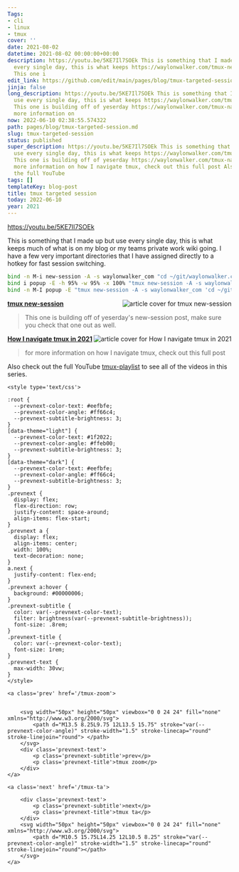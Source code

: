 ```yaml
---
Tags:
- cli
- linux
- tmux
cover: ''
date: 2021-08-02
datetime: 2021-08-02 00:00:00+00:00
description: https://youtu.be/5KE7Il7SOEk This is something that I made up but use
  every single day, this is what keeps https://waylonwalker.com/tmux-new-session/
  This one i
edit_link: https://github.com/edit/main/pages/blog/tmux-targeted-session.md
jinja: false
long_description: https://youtu.be/5KE7Il7SOEk This is something that I made up but
  use every single day, this is what keeps https://waylonwalker.com/tmux-new-session/
  This one is building off of yeserday https://waylonwalker.com/tmux-nav-2021/ for
  more information on
now: 2022-06-10 02:38:55.574322
path: pages/blog/tmux-targeted-session.md
slug: tmux-targeted-session
status: published
super_description: https://youtu.be/5KE7Il7SOEk This is something that I made up but
  use every single day, this is what keeps https://waylonwalker.com/tmux-new-session/
  This one is building off of yeserday https://waylonwalker.com/tmux-nav-2021/ for
  more information on how I navigate tmux, check out this full post Also check out
  the full YouTube
tags: []
templateKey: blog-post
title: tmux targeted session
today: 2022-06-10
year: 2021
---
```


https://youtu.be/5KE7Il7SOEk

This is something that I made up but use every single day, this is what keeps
much of what is on my blog or my teams private work wiki going.  I have a few
very important directories that I have assigned directly to a hotkey for fast
session switching.

``` bash
bind -n M-i new-session -A -s waylonwalker_com "cd ~/git/waylonwalker.com/ && nvim"
bind i popup -E -h 95% -w 95% -x 100% "tmux new-session -A -s waylonwalker_com 'cd ~/git/waylonwalker.com/ && nvim'"
bind -n M-I popup -E "tmux new-session -A -s waylonwalker_com 'cd ~/git/waylonwalker.com/ && nvim'"
```


  <div class="onelinelink-wrapper">
      <a class="onelinelink" href="https://waylonwalker.com/tmux-new-session/">
          <img style="float: right;" align='right' src="https://images.waylonwalker.com/tmux-new-session-og_250x140.png" alt="article cover for 
 tmux new-session
"/>
          <p><strong>
 tmux new-session
</strong></p>
      </a>
  </div>


> This one is building off of yeserday's new-session post, make sure you check that one out as well.


  <div class="onelinelink-wrapper">
      <a class="onelinelink" href="https://waylonwalker.com/tmux-nav-2021/">
          <img style="float: right;" align='right' src="https://images.waylonwalker.com/tmux-nav-2021-og_250x140.png" alt="article cover for 
 How I navigate tmux in 2021
"/>
          <p><strong>
 How I navigate tmux in 2021
</strong></p>
      </a>
  </div>


> for more information on how I navigate tmux, check out this full post


Also check out the full YouTube
[tmux-playlist](https://www.youtube.com/playlist?list=PLTRNG6WIHETB4reAxbWza3CZeP9KL6Bkr)
to see all of the videos in this series.
<div class='prevnext'>

    <style type='text/css'>

    :root {
      --prevnext-color-text: #eefbfe;
      --prevnext-color-angle: #ff66c4;
      --prevnext-subtitle-brightness: 3;
    }
    [data-theme="light"] {
      --prevnext-color-text: #1f2022;
      --prevnext-color-angle: #ffeb00;
      --prevnext-subtitle-brightness: 3;
    }
    [data-theme="dark"] {
      --prevnext-color-text: #eefbfe;
      --prevnext-color-angle: #ff66c4;
      --prevnext-subtitle-brightness: 3;
    }
    .prevnext {
      display: flex;
      flex-direction: row;
      justify-content: space-around;
      align-items: flex-start;
    }
    .prevnext a {
      display: flex;
      align-items: center;
      width: 100%;
      text-decoration: none;
    }
    a.next {
      justify-content: flex-end;
    }
    .prevnext a:hover {
      background: #00000006;
    }
    .prevnext-subtitle {
      color: var(--prevnext-color-text);
      filter: brightness(var(--prevnext-subtitle-brightness));
      font-size: .8rem;
    }
    .prevnext-title {
      color: var(--prevnext-color-text);
      font-size: 1rem;
    }
    .prevnext-text {
      max-width: 30vw;
    }
    </style>
    
    <a class='prev' href='/tmux-zoom'>
    

        <svg width="50px" height="50px" viewbox="0 0 24 24" fill="none" xmlns="http://www.w3.org/2000/svg">
            <path d="M13.5 8.25L9.75 12L13.5 15.75" stroke="var(--prevnext-color-angle)" stroke-width="1.5" stroke-linecap="round" stroke-linejoin="round"> </path>
        </svg>
        <div class='prevnext-text'>
            <p class='prevnext-subtitle'>prev</p>
            <p class='prevnext-title'>tmux zoom</p>
        </div>
    </a>
    
    <a class='next' href='/tmux-ta'>
    
        <div class='prevnext-text'>
            <p class='prevnext-subtitle'>next</p>
            <p class='prevnext-title'>tmux ta</p>
        </div>
        <svg width="50px" height="50px" viewbox="0 0 24 24" fill="none" xmlns="http://www.w3.org/2000/svg">
            <path d="M10.5 15.75L14.25 12L10.5 8.25" stroke="var(--prevnext-color-angle)" stroke-width="1.5" stroke-linecap="round" stroke-linejoin="round"></path>
        </svg>
    </a>
  </div>